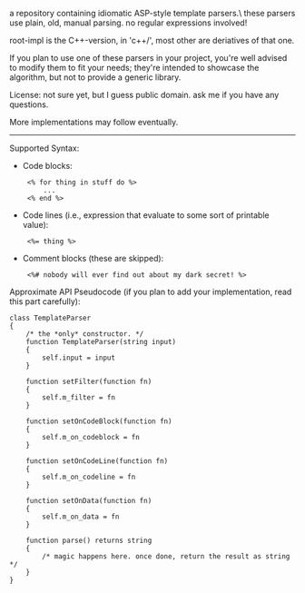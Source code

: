 
a repository containing idiomatic ASP-style template parsers.\\
these parsers use plain, old, manual parsing. no regular expressions involved!

root-impl is the C++-version, in 'c++/', most other are deriatives of that one.

If you plan to use one of these parsers in your project, you're well advised to
modify them to fit your needs; they're intended to showcase the algorithm, but not
to provide a generic library.

License: not sure yet, but I guess public domain. ask me if you have any questions.

More implementations may follow eventually.

---

Supported Syntax:

 + Code blocks:

        <% for thing in stuff do %>
            ...
        <% end %>

 + Code lines (i.e., expression that evaluate to some sort of printable value):

        <%= thing %>

 + Comment blocks (these are skipped):

        <%# nobody will ever find out about my dark secret! %>

Approximate API Pseudocode (if you plan to add your implementation, read this part carefully):

    class TemplateParser
    {
        /* the *only* constructor. */
        function TemplateParser(string input)
        {
            self.input = input
        }

        function setFilter(function fn)
        {
            self.m_filter = fn
        }

        function setOnCodeBlock(function fn)
        {
            self.m_on_codeblock = fn
        }

        function setOnCodeLine(function fn)
        {
            self.m_on_codeline = fn
        }

        function setOnData(function fn)
        {
            self.m_on_data = fn
        }

        function parse() returns string
        {
            /* magic happens here. once done, return the result as string */
        }
    }
